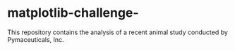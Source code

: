 # matplotlib-challenge-
 This repository contains the analysis of a recent animal study conducted by Pymaceuticals, Inc.

